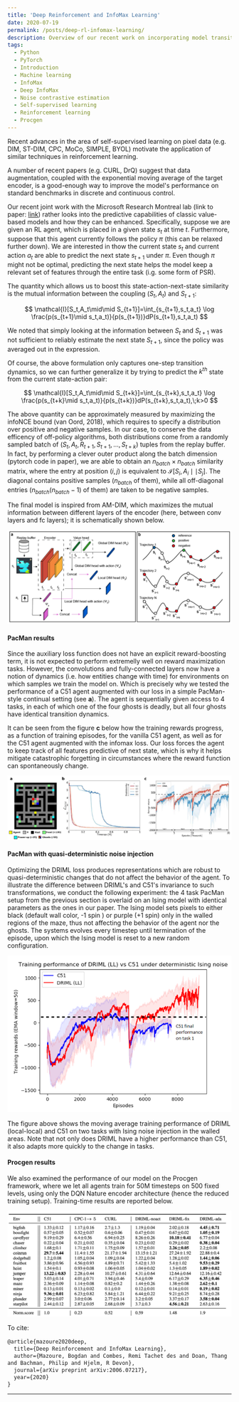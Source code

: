 ```yaml
---
title: 'Deep Reinforcement and InfoMax Learning'
date: 2020-07-19
permalink: /posts/deep-rl-infomax-learning/
description: Overview of our recent work on incorporating model transition dynamics into convolutions using the infoNCE loss.
tags:
  - Python
  - PyTorch
  - Introduction
  - Machine learning
  - InfoMax
  - Deep InfoMax
  - Noise contrastive estimation
  - Self-supervised learning
  - Reinforcement learning
  - Procgen
---
```


Recent advances in the area of self-supervised learning on pixel data (e.g. DIM, ST-DIM, CPC, MoCo, SIMPLE, BYOL) motivate the application of similar techniques in reinforcement learning.

A number of recent papers (e.g. CURL, DrQ) suggest that data augmentation, coupled with the exponential moving average of the target encoder, is a good-enough way to improve the model's performance on standard benchmarks in discrete and continuous control.

Our recent joint work with the Microsoft Research Montreal lab (link to paper: [link](https://arxiv.org/abs/2006.07217)) rather looks into the predictive capabilities of classic value-based models and how they can be enhanced. Specifically, suppose we are given an RL agent, which is placed in a given state $s_t$ at time $t$. Furthermore, suppose that this agent currently follows the policy $\pi$ (this can be relaxed further down). We are interested in thow the current state $s_t$ and current action $a_t$ are able to predict the next state $s_{t+1}$ under $\pi$. Even though $\pi$ might not be optimal, predicting the next state helps the model keep a relevant set of features through the entire task (i.g. some form of PSR).

The quantity which allows us to boost this state-action-next-state similarity is the mutual information between the coupling $(S_t,A_t)$ and $S_{t+1}$:

$$
\mathcal{I}[S_t,A_t\mid\mid S_{t+1}]=\int_{s_{t+1},s_t,a_t} \log \frac{p(s_{t+1}\mid s_t,a_t)}{p(s_{t+1})}dP(s_{t+1},s_t,a_t)
$$

We noted that simply looking at the information between $S_t$ and $S_{t+1}$ was not sufficient to reliably estimate the next state $S_{t+1}$, since the policy was averaged out in the expression.

Of course, the above formulation only captures one-step transition dynamics, so we can further generalize it by trying to predict the $k^{th}$ state from the current state-action pair:

$$
\mathcal{I}[S_t,A_t\mid\mid S_{t+k}]=\int_{s_{t+k},s_t,a_t} \log \frac{p(s_{t+k}\mid s_t,a_t)}{p(s_{t+k})}dP(s_{t+k},s_t,a_t),\;k>0
$$

The above quantity can be approximately measured by maximizing the infoNCE bound (van Oord, 2018), which requires to specify a distribution over positive and negative samples. In our case, to conserve the data efficency of off-policy algorithms, both distributions come from a randomly sampled batch of $(S_t,A_t,R_{t+1},S_{t+1},...,S_{t+k})$ tuples from the replay buffer. In fact, by performing a clever outer product along the batch dimension (pytorch code in paper), we are able to obtain an $n_{batch} \times n_{batch}$ similarity matrix, where the entry at position $(i,j)$ is equivalent to $\mathcal{I}[S_i,A_i\mid\mid S_j]$. The diagonal contains positive samples ($n_{batch}$ of them), while all off-diagonal entries ($n_{batch}(n_{batch}-1)$ of them) are taken to be negative samples.

The final model is inspired from AM-DIM, which maximizes the mutual information between different layers of the encoder (here, between conv layers and fc layers); it is schematically shown below.


![png](/files/driml/fig7-model-01.png)


#### PacMan results

Since the auxiliary loss function does not have an explicit reward-boosting term, it is not expected to perform extremelly well on reward maximization tasks. However, the convolutions and fully-connected layers now have a notion of dynamics (i.e. how entities change with time) for environments on which samples we train the model on. Which is precisely why we tested the performance of a C51 agent augmented with our loss in a simple PacMan-style continual setting (see **a**). The agent is sequentially given access to 4 tasks, in each of which one of the four ghosts is deadly, but all four ghosts have identical transition dynamics. 

It can be seen from the figure **c** below how the training rewards progress, as a function of training episodes, for the vanilla C51 agent, as well as for the C51 agent augmented with the infomax loss. Our loss forces the agent to keep track of all features predictive of next state, which is why it helps mitigate catastrophic forgetting in circumstances where the reward function can spontaneously change.

![png](/files/driml/fig3-pocman-nce-eps-01.png)

#### PacMan with quasi-deterministic noise injection

Optimizing the DRIML loss produces representations which are robust to quasi-deterministic changes that do not affect the behavior of the agent. To illustrate the difference between DRIML's and C51's invariance to such transformations, we conduct the following experiment: the 4 task PacMan setup from the previous section is overlaid on an Ising model with identical parameters as the ones in our paper. The Ising model sets pixels to either black (default wall color, -1 spin ) or purple (+1 spin) only in the walled regions of the maze, thus not affecting the behavior of the agent nor the ghosts. The systems evolves every timestep until termination of the episode, upon which the Ising model is reset to a new random configuration.

![png](/files/driml/pacman_ising_noise.png)

The figure above shows the moving average training performance of DRIML (local-local) and C51 on two tasks with Ising noise injection in the walled areas. Note that not only does DRIML have a higher performance than C51, it also adapts more quickly to the change in tasks.

#### Procgen results

We also examined the performance of our model on the Procgen framework, where we let all agents train for 50M timesteps on 500 fixed levels, using only the DQN Nature encoder architecture (hence the reduced training setup). Training-time results are reported below.

![png](/files/driml/procgen_table.PNG)

To cite:
```
@article{mazoure2020deep,
  title={Deep Reinforcement and InfoMax Learning},
  author={Mazoure, Bogdan and Combes, Remi Tachet des and Doan, Thang and Bachman, Philip and Hjelm, R Devon},
  journal={arXiv preprint arXiv:2006.07217},
  year={2020}
}
```

------